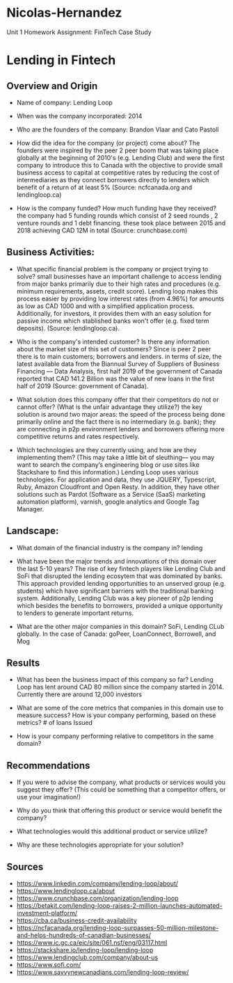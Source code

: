 # Nicolas-Hernandez
Unit 1 Homework Assignment: FinTech Case Study
# Lending in Fintech

## Overview and Origin

* Name of company: Lending Loop 

* When was the company incorporated: 2014

* Who are the founders of the company: Brandon Vlaar and Cato Pastoll

* How did the idea for the company (or project) come about? The founders were inspired by the peer 2 peer boom that was taking place globally at the beginning of 2010's (e.g. Lending Club) and were the first company to introduce this to Canada with the objective to provide small business access to capital at competitive rates by reducing the cost of intermediaries as they connect borrowers directly to lenders which benefit of a return of at least 5% (Source: ncfcanada.org and lendingloop.ca)

* How is the company funded? How much funding have they received? the company had 5 funding rounds which consist of 2 seed rounds , 2 venture rounds and 1 debt financing. these took place between 2015 and 2018 achieving CAD 12M in total (Source: crunchbase.com)


## Business Activities:

* What specific financial problem is the company or project trying to solve? small businesses have an important challenge to access lending from major banks primarily due to their high rates and procedures (e.g. minimum requirements, assets, credit score). Lending loop makes this process easier by providing low interest rates (from 4.96%) for amounts as low as CAD 1000 and with a simplified application process. Additionally, for investors, it provides them with an easy solution for passive income which stablished banks won't offer (e.g. fixed term deposits). (Source: lendingloop.ca). 

* Who is the company's intended customer?  Is there any information about the market size of this set of customers? Since is peer 2 peer there is to main customers; borrowers and lenders. in terms of size, the latest available data from the Biannual Survey of Suppliers of Business Financing — Data Analysis, first half 2019 of the government of Canada reported that CAD 141.2 Billion was the value of new loans in the first half of 2019 (Source: government of Canada). 

* What solution does this company offer that their competitors do not or cannot offer? (What is the unfair advantage they utilize?) the key solution is around two major areas:  the speed of the process being done primarily online and the fact there is no intermediary (e.g. bank); they are connecting in p2p environment lenders and borrowers offering more competitive returns and rates respectively. 

* Which technologies are they currently using, and how are they implementing them? (This may take a little bit of sleuthing–– you may want to search the company’s engineering blog or use sites like Stackshare to find this information.) Lending Loop uses various technologies. For application and data, they use JQUERY, Typescript, Ruby, Amazon Cloudfront and Open Resty. In addition, they have other solutions such as Pardot (Software as a Service (SaaS) marketing automation platform), varnish, google analytics and Google Tag Manager. 

## Landscape:

* What domain of the financial industry is the company in? lending

* What have been the major trends and innovations of this domain over the last 5-10 years? The rise of key fintech players like Lending Club and SoFi that disrupted the lending ecosytem that was dominated by banks. This approach provided lending opportunities to an unserved group (e.g. students) which have significant barriers with the traditional banking system. Additionally, Lending Club was a key pioneer of p2p lending which besides the benefits to borrowers, provided a unique opportunity to lenders to generate important returns.  

* What are the other major companies in this domain? SoFi, Lending CLub globally. In the case of Canada: goPeer, LoanConnect, Borrowell, and Mog

## Results

* What has been the business impact of this company so far? Lending Loop has lent around CAD 80 million since the company started in 2014. Currently there are around 12,000 investors 

* What are some of the core metrics that companies in this domain use to measure success? How is your company performing, based on these metrics? # of loans Issued

* How is your company performing relative to competitors in the same domain?

## Recommendations

* If you were to advise the company, what products or services would you suggest they offer? (This could be something that a competitor offers, or use your imagination!)

* Why do you think that offering this product or service would benefit the company?

* What technologies would this additional product or service utilize?

* Why are these technologies appropriate for your solution?

## Sources 

* https://www.linkedin.com/company/lending-loop/about/
* https://www.lendingloop.ca/about
* https://www.crunchbase.com/organization/lending-loop
* https://betakit.com/lending-loop-raises-2-million-launches-automated-investment-platform/
* https://cba.ca/business-credit-availability
* https://ncfacanada.org/lending-loop-surpasses-50-million-milestone-and-helps-hundreds-of-canadian-businesses/
* https://www.ic.gc.ca/eic/site/061.nsf/eng/03117.html
* https://stackshare.io/lending-loop/lending-loop
* https://www.lendingclub.com/company/about-us
* https://www.sofi.com/
* https://www.savvynewcanadians.com/lending-loop-review/
